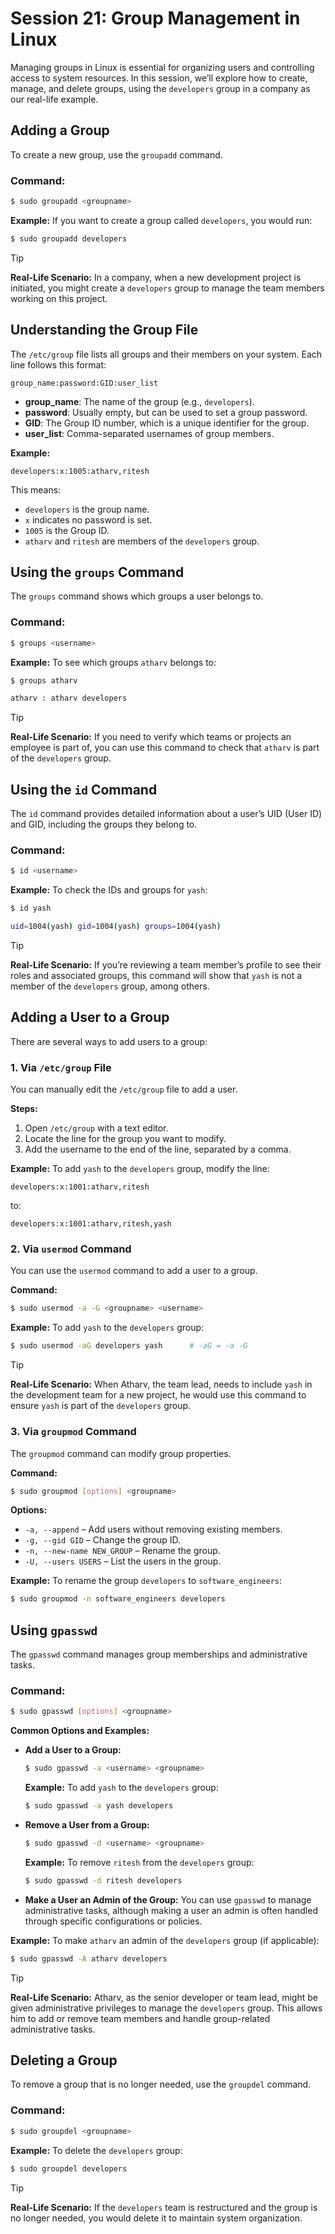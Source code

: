 # Session 21: Group Management in Linux

Managing groups in Linux is essential for organizing users and controlling access to system resources. In this session, we’ll explore how to create, manage, and delete groups, using the `developers` group in a company as our real-life example.

## Adding a Group

To create a new group, use the `groupadd` command.

### Command:
```bash
$ sudo groupadd <groupname>
```

**Example:**
If you want to create a group called `developers`, you would run:
```bash
$ sudo groupadd developers
```

> [!TIP]
> **Real-Life Scenario:**
In a company, when a new development project is initiated, you might create a `developers` group to manage the team members working on this project.

## Understanding the Group File

The `/etc/group` file lists all groups and their members on your system. Each line follows this format:
```
group_name:password:GID:user_list
```

- **group_name**: The name of the group (e.g., `developers`).
- **password**: Usually empty, but can be used to set a group password.
- **GID**: The Group ID number, which is a unique identifier for the group.
- **user_list**: Comma-separated usernames of group members.

**Example:**
```
developers:x:1005:atharv,ritesh
```
This means:
- `developers` is the group name.
- `x` indicates no password is set.
- `1005` is the Group ID.
- `atharv` and `ritesh` are members of the `developers` group.

## Using the `groups` Command

The `groups` command shows which groups a user belongs to.

### Command:
```bash
$ groups <username>
```

**Example:**
To see which groups `atharv` belongs to:
```bash
$ groups atharv

atharv : atharv developers
```

> [!TIP]
> **Real-Life Scenario:**
If you need to verify which teams or projects an employee is part of, you can use this command to check that `atharv` is part of the `developers` group.

## Using the `id` Command

The `id` command provides detailed information about a user’s UID (User ID) and GID, including the groups they belong to.

### Command:
```bash
$ id <username>
```

**Example:**
To check the IDs and groups for `yash`:
```bash
$ id yash

uid=1004(yash) gid=1004(yash) groups=1004(yash)
```

> [!TIP]
> **Real-Life Scenario:**
If you’re reviewing a team member’s profile to see their roles and associated groups, this command will show that `yash` is not a member of the `developers` group, among others.

## Adding a User to a Group

There are several ways to add users to a group:

### 1. Via `/etc/group` File

You can manually edit the `/etc/group` file to add a user.

**Steps:**
1. Open `/etc/group` with a text editor.
2. Locate the line for the group you want to modify.
3. Add the username to the end of the line, separated by a comma.

**Example:**
To add `yash` to the `developers` group, modify the line:
```
developers:x:1001:atharv,ritesh
```
to:
```
developers:x:1001:atharv,ritesh,yash
```

### 2. Via `usermod` Command

You can use the `usermod` command to add a user to a group.

**Command:**
```bash
$ sudo usermod -a -G <groupname> <username>
```

**Example:**
To add `yash` to the `developers` group:
```bash
$ sudo usermod -aG developers yash      # -aG = -a -G
```

> [!TIP]
> **Real-Life Scenario:**
When Atharv, the team lead, needs to include `yash` in the development team for a new project, he would use this command to ensure `yash` is part of the `developers` group.

### 3. Via `groupmod` Command

The `groupmod` command can modify group properties.

**Command:**
```bash
$ sudo groupmod [options] <groupname>
```

**Options:**
- `-a, --append` – Add users without removing existing members.
- `-g, --gid GID` – Change the group ID.
- `-n, --new-name NEW_GROUP` – Rename the group.
- `-U, --users USERS` – List the users in the group.

**Example:**
To rename the group `developers` to `software_engineers`:
```bash
$ sudo groupmod -n software_engineers developers
```


## Using `gpasswd`

The `gpasswd` command manages group memberships and administrative tasks.

### Command:
```bash
$ sudo gpasswd [options] <groupname>
```

**Common Options and Examples:**

- **Add a User to a Group:**
  ```bash
  $ sudo gpasswd -a <username> <groupname>
  ```
  **Example:**
  To add `yash` to the `developers` group:
  ```bash
  $ sudo gpasswd -a yash developers
  ```

- **Remove a User from a Group:**
  ```bash
  $ sudo gpasswd -d <username> <groupname>
  ```
  **Example:**
  To remove `ritesh` from the `developers` group:
  ```bash
  $ sudo gpasswd -d ritesh developers
  ```

- **Make a User an Admin of the Group:**
  You can use `gpasswd` to manage administrative tasks, although making a user an admin is often handled through specific configurations or policies.

**Example:**
To make `atharv` an admin of the `developers` group (if applicable):
```bash
$ sudo gpasswd -A atharv developers
```

> [!TIP]
> **Real-Life Scenario:**
Atharv, as the senior developer or team lead, might be given administrative privileges to manage the `developers` group. This allows him to add or remove team members and handle group-related administrative tasks.


## Deleting a Group

To remove a group that is no longer needed, use the `groupdel` command.

### Command:
```bash
$ sudo groupdel <groupname>
```

**Example:**
To delete the `developers` group:
```bash
$ sudo groupdel developers
```

> [!TIP]
> **Real-Life Scenario:**
If the `developers` team is restructured and the group is no longer needed, you would delete it to maintain system organization.
